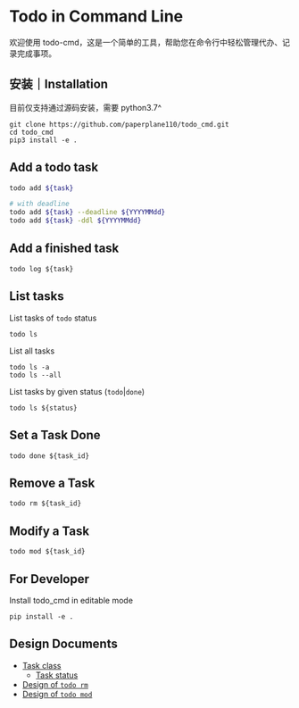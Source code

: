 # Todo in Command Line

欢迎使用 todo-cmd，这是一个简单的工具，帮助您在命令行中轻松管理代办、记录完成事项。

## 安装｜Installation

目前仅支持通过源码安装，需要 python3.7^

```shell
git clone https://github.com/paperplane110/todo_cmd.git
cd todo_cmd
pip3 install -e .
```

## Add a todo task

```bash
todo add ${task}

# with deadline
todo add ${task} --deadline ${YYYYMMdd}
todo add ${task} -ddl ${YYYYMMdd}
```

## Add a finished task

```shell
todo log ${task}
```

## List tasks

List tasks of `todo` status

```shell
todo ls
```

List all tasks

```shell
todo ls -a
todo ls --all
```

List tasks by given status (`todo`|`done`)

```shell
todo ls ${status}
```

## Set a Task Done

```shell
todo done ${task_id}
```

## Remove a Task

```shell
todo rm ${task_id}
```

## Modify a Task

```shell
todo mod ${task_id}
```

## For Developer

Install todo_cmd in editable mode

```shell
pip install -e .
```

## Design Documents

- [Task class](./docs/task_class.md)
  - [Task status](./docs/task_status.md)
- [Design of `todo rm`](./docs/todo_rm.md)
- [Design of `todo mod`](./docs/todo_mod.md)
